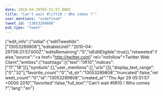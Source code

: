 ```yaml
---
date: 2010-04-29T05:51:57.000Z
title: "Can't wait #lift10 ! Who comes ?″"
user_mentions: "undefined"
tweet_id: "13053289808"
pub_type: "tweet"
---
```

{"edit_info":{"initial":{"editTweetIds":["13053289808"],"editableUntil":"2010-04-29T06:21:57.000Z","editsRemaining":"5","isEditEligible":true}},"retweeted":false,"source":"<a href=\"http://twitter.com\" rel=\"nofollow\">Twitter Web Client</a>","entities":{"hashtags":[{"text":"lift10","indices":["11","18"]}],"symbols":[],"user_mentions":[],"urls":[]},"display_text_range":["0","32"],"favorite_count":"0","id_str":"13053289808","truncated":false,"retweet_count":"0","id":"13053289808","created_at":"Thu Apr 29 05:51:57 +0000 2010","favorited":false,"full_text":"Can't wait #lift10 ! Who comes ?","lang":"en"}
